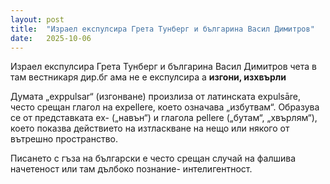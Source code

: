 ```yaml
---
layout: post
title:  "Израел експулсира Грета Тунберг и българина Васил Димитров"
date:   2025-10-06 
---
```


Израел експулсира Грета Тунберг и българина Васил Димитров чета в там вестникаря дир.бг ама не е експулсира а  **изгони, изхвърли** 

Думата „exppulsar“ (изгонване) произлиза от латинската expulsāre, често срещан глагол на expellere, което означава „избутвам“. Образува се от представката ex- („навън“) и глагола pellere („бутам“, „хвърлям“), което показва действието на изтласкване на нещо или някого от вътрешно пространство.

Писането с гъза на български е често срещан случай на фалшива начетеност или там дълбоко познание- интелигентност.


